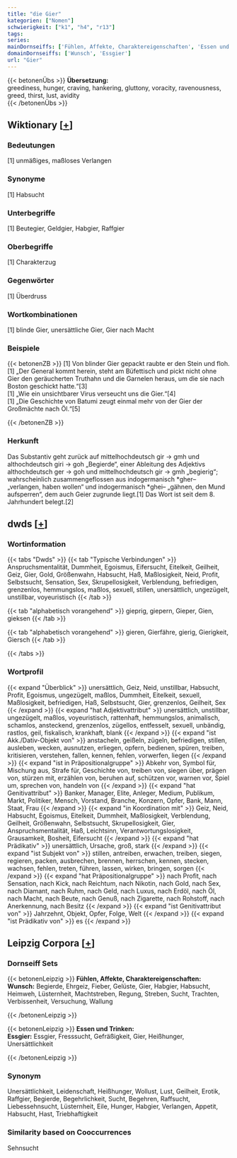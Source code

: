 ```yaml
---
title: "die Gier"
kategorien: ["Nomen"]
schwierigkeit: ["k1", "h4", "r13"]
tags:
series:
mainDornseiffs: ['Fühlen, Affekte, Charaktereigenschaften', 'Essen und Trinken']
domainDornseiffs: ['Wunsch', 'Essgier']
url: "Gier"
---
```


{{< betonenÜbs >}}
**Übersetzung:**  
greediness, hunger, craving, hankering, gluttony, voracity, ravenousness, greed, thirst, lust, avidity  
{{< /betonenÜbs >}}

## Wiktionary [[+](https://de.wiktionary.org/wiki/Gier)]

### Bedeutungen
[1] unmäßiges, maßloses Verlangen  

### Synonyme
[1] Habsucht  

### Unterbegriffe
[1] Beutegier, Geldgier, Habgier, Raffgier  

### Oberbegriffe
[1] Charakterzug  

### Gegenwörter
[1] Überdruss  

### Wortkombinationen
[1] blinde Gier, unersättliche Gier, Gier nach Macht  

### Beispiele
{{< betonenZB >}}
[1] Von blinder Gier gepackt raubte er den Stein und floh.  
[1] „Der General kommt herein, steht am Büfettisch und pickt nicht ohne Gier den geräucherten Truthahn und die Garnelen heraus, um die sie nach Boston geschickt hatte.“[3]  
[1] „Wie ein unsichtbarer Virus verseucht uns die Gier.“[4]  
[1] „Die Geschichte von Batumi zeugt einmal mehr von der Gier der Großmächte nach Öl.“[5]  

{{< /betonenZB >}}
### Herkunft
Das Substantiv geht zurück auf mittelhochdeutsch gir → gmh und althochdeutsch giri → goh „Begierde“, einer Ableitung des Adjektivs althochdeutsch ger → goh und mittelhochdeutsch gir → gmh „begierig“; wahrscheinlich zusammengeflossen aus indogermanisch *gher– „verlangen, haben wollen“ und indogermanisch *ghei– „gähnen, den Mund aufsperren“, dem auch Geier zugrunde liegt.[1] Das Wort ist seit dem 8. Jahrhundert belegt.[2]  



## dwds [[+](https://www.dwds.de/wb/Gier)]

### Wortinformation
{{< tabs "Dwds" >}}
{{< tab "Typische Verbindungen" >}}
Anspruchsmentalität, Dummheit, Egoismus, Eifersucht, Eitelkeit, Geilheit, Geiz, Gier, Gold, Größenwahn, Habsucht, Haß, Maßlosigkeit, Neid, Profit, Selbstsucht, Sensation, Sex, Skrupellosigkeit, Verblendung, befriedigen, grenzenlos, hemmungslos, maßlos, sexuell, stillen, unersättlich, ungezügelt, unstillbar, voyeuristisch
{{< /tab >}}

{{< tab "alphabetisch vorangehend" >}}
gieprig, giepern, Gieper, Gien, gieksen
{{< /tab >}}

{{< tab "alphabetisch vorangehend" >}}
gieren, Gierfähre, gierig, Gierigkeit, Giersch
{{< /tab >}}

{{< /tabs >}}

### Wortprofil
{{< expand "Überblick" >}} unersättlich, Geiz, Neid, unstillbar, Habsucht, Profit, Egoismus, ungezügelt, maßlos, Dummheit, Eitelkeit, sexuell, Maßlosigkeit, befriedigen, Haß, Selbstsucht, Gier, grenzenlos, Geilheit, Sex {{< /expand >}}
{{< expand "hat Adjektivattribut" >}} unersättlich, unstillbar, ungezügelt, maßlos, voyeuristisch, rattenhaft, hemmungslos, animalisch, schamlos, ansteckend, grenzenlos, zügellos, entfesselt, sexuell, unbändig, rastlos, geil, fiskalisch, krankhaft, blank {{< /expand >}}
{{< expand "ist Akk./Dativ-Objekt von" >}} anstacheln, geißeln, zügeln, befriedigen, stillen, ausleben, wecken, ausnutzen, erliegen, opfern, bedienen, spüren, treiben, kritisieren, verstehen, fallen, kennen, fehlen, vorwerfen, liegen {{< /expand >}}
{{< expand "ist in Präpositionalgruppe" >}} Abkehr von, Symbol für, Mischung aus, Strafe für, Geschichte von, treiben von, siegen über, prägen von, stürzen mit, erzählen von, beruhen auf, schützen vor, warnen vor, Spiel um, sprechen von, handeln von {{< /expand >}}
{{< expand "hat Genitivattribut" >}} Banker, Manager, Elite, Anleger, Medium, Publikum, Markt, Politiker, Mensch, Vorstand, Branche, Konzern, Opfer, Bank, Mann, Staat, Frau {{< /expand >}}
{{< expand "in Koordination mit" >}} Geiz, Neid, Habsucht, Egoismus, Eitelkeit, Dummheit, Maßlosigkeit, Verblendung, Geilheit, Größenwahn, Selbstsucht, Skrupellosigkeit, Gier, Anspruchsmentalität, Haß, Leichtsinn, Verantwortungslosigkeit, Grausamkeit, Bosheit, Eifersucht {{< /expand >}}
{{< expand "hat Prädikativ" >}} unersättlich, Ursache, groß, stark {{< /expand >}}
{{< expand "ist Subjekt von" >}} stillen, antreiben, erwachen, treiben, siegen, regieren, packen, ausbrechen, brennen, herrschen, kennen, stecken, wachsen, fehlen, treten, führen, lassen, wirken, bringen, sorgen {{< /expand >}}
{{< expand "hat Präpositionalgruppe" >}} nach Profit, nach Sensation, nach Kick, nach Reichtum, nach Nikotin, nach Gold, nach Sex, nach Diamant, nach Ruhm, nach Geld, nach Luxus, nach Erdöl, nach Öl, nach Macht, nach Beute, nach Genuß, nach Zigarette, nach Rohstoff, nach Anerkennung, nach Besitz {{< /expand >}}
{{< expand "ist Genitivattribut von" >}} Jahrzehnt, Objekt, Opfer, Folge, Welt {{< /expand >}}
{{< expand "ist Prädikativ von" >}} es {{< /expand >}}

## Leipzig Corpora [[+](https://corpora.uni-leipzig.de/en/res?word=Gier&corpusId=deu_newscrawl-public_2018)]

### Dornseiff Sets
{{< betonenLeipzig >}}
**Fühlen, Affekte, Charaktereigenschaften:**  
**Wunsch:** Begierde, Ehrgeiz, Fieber, Gelüste, Gier, Habgier, Habsucht, Heimweh, Lüsternheit, Machtstreben, Regung, Streben, Sucht, Trachten, Verbissenheit, Versuchung, Wallung  

{{< /betonenLeipzig >}}


{{< betonenLeipzig >}}
**Essen und Trinken:**  
**Essgier:** Essgier, Fresssucht, Gefräßigkeit, Gier, Heißhunger, Unersättlichkeit  

{{< /betonenLeipzig >}}

### Synonym
Unersättlichkeit, Leidenschaft, Heißhunger, Wollust, Lust, Geilheit, Erotik, Raffgier, Begierde, Begehrlichkeit, Sucht, Begehren, Raffsucht, Liebessehnsucht, Lüsternheit, Eile, Hunger, Habgier, Verlangen, Appetit, Habsucht, Hast, Triebhaftigkeit


### Similarity based on Cooccurrences
Sehnsucht

